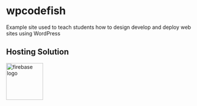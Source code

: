 # wpcodefish
Example site used to teach students how to design develop and deploy web sites using WordPress

## Hosting Solution
<img   src="https://firebase.google.com/downloads/brand-guidelines/SVG/logo-built_black.svg" width="100" alt="firebase logo"/>
